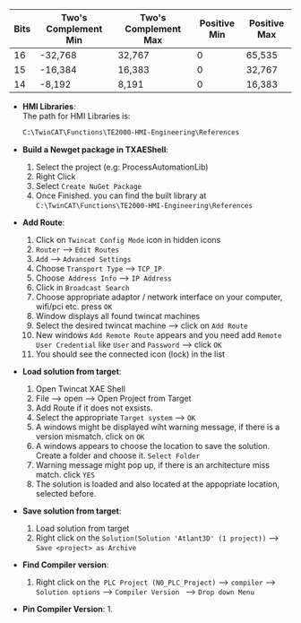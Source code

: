 

| Bits | Two's Complement Min | Two's Complement Max | Positive Min | Positive Max |
|------|----------------------|----------------------|--------------|--------------|
| 16   | -32,768              | 32,767               | 0            | 65,535      |
| 15   | -16,384              | 16,383               | 0            | 32,767      |
| 14   | -8,192               | 8,191                | 0            | 16,383      |


- **HMI Libraries**:  
  The path for HMI Libraries is:
  ```bash
  C:\TwinCAT\Functions\TE2000-HMI-Engineering\References
  ```

- **Build a Newget package in TXAEShell**:
  1. Select the project (e.g: ProcessAutomationLib)
  2. Right Click
  3. Select `Create NuGet Package`
  4. Once Finished. you can find the built library at `C:\TwinCAT\Functions\TE2000-HMI-Engineering\References`

- **Add Route**:
  1. Click on `Twincat Config Mode` icon in hidden icons
  2. `Router` --> `Edit Routes`
  3. `Add` --> `Advanced Settings`
  4. Choose `Transport Type` --> `TCP_IP`
  5. Choose` Address Info` --> `IP Address`
  6. Click in `Broadcast Search`
  7. Choose appropriate adaptor / network interface on your computer, wifi/pci etc. press `OK`
  8. Window displays all found twincat machines
  9. Select the desired twincat machine --> click on `Add Route`
  10. New windows `Add Remote Route` appears and you need add `Remote User Credential` like `User` and `Password` --> click `OK`
  11. You should see the connected icon (lock) in the list
 
- **Load solution from target**:
  1. Open Twincat XAE Shell
  2. File --> open --> Open Project from Target
  3. Add Route if it does not exsists.
  4. Select the appropriate `Target system` --> `OK`
  5. A windows might be displayed wiht warning message, if there is a version mismatch. click on `OK`
  6. A windows appears to choose the location to save the solution. Create a folder and choose it. `Select Folder`
  7. Warning message might pop up, if there is an architecture miss match. click `YES`
  8. The solution is loaded and also located at the appopriate location, selected before.

- **Save solution from target**:
  1. Load solution from target
  2. Right click on the `Solution(Solution 'Atlant3D' (1 project))` -->  `Save <project> as Archive`
 
- **Find Compiler version**:
  1. Right click on the` PLC Project (N0_PLC_Project)` --> `compiler` --> `Solution options` --> `Compiler Version ` --> `Drop down Menu`
 
- **Pin Compiler Version**:
  1. 
